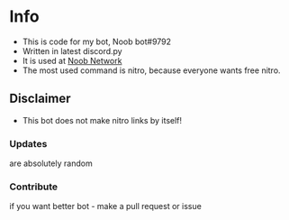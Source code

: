 # Info

- This is code for my bot, Noob bot#9792
- Written in latest discord.py
- It is used at [Noob Network](https://discord.gg/JKyNh3dkAt)
- The most used command is nitro, because everyone wants free nitro.

## Disclaimer

- This bot does not make nitro links by itself!

### Updates

are absolutely random

### Contribute

if you want better bot - make a pull request or issue

